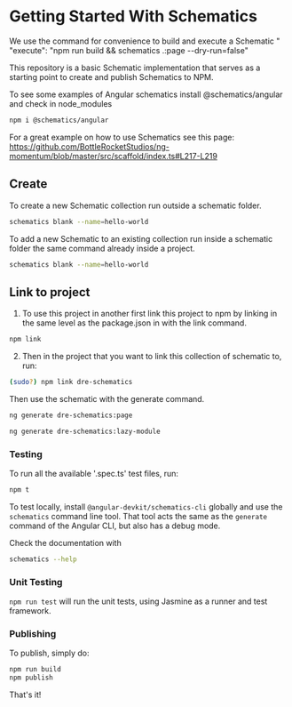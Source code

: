 # Getting Started With Schematics


We use the command for convenience to build and execute a Schematic "    "execute": "npm run build && schematics .:page --dry-run=false"


This repository is a basic Schematic implementation that serves as a starting point to create and publish Schematics to NPM.


To see some examples of Angular schematics install @schematics/angular and check in node_modules
```bash
npm i @schematics/angular
```


For a great example on how to use Schematics see this page: https://github.com/BottleRocketStudios/ng-momentum/blob/master/src/scaffold/index.ts#L217-L219 

## Create
To create a new Schematic collection run outside a schematic folder.
```bash
schematics blank --name=hello-world
```

To add a new Schematic to an existing collection run inside a schematic folder the same command already inside a project.
```bash
schematics blank --name=hello-world
```

## Link to project
1. To use this project in another first link this project to npm by linking in the same level as the package.json in with the link command.
```bash
npm link
```

2. Then in the project that you want to link this collection of schematic to, run:
```bash
(sudo?) npm link dre-schematics
```

Then use the schematic with the generate command.
```bash
ng generate dre-schematics:page 
```
```bash
ng generate dre-schematics:lazy-module 
```


### Testing

To run all the available '.spec.ts' test files, run:
```bash
npm t
```

To test locally, install `@angular-devkit/schematics-cli` globally and use the `schematics` command line tool. That tool acts the same as the `generate` command of the Angular CLI, but also has a debug mode.

Check the documentation with
```bash
schematics --help
```

### Unit Testing

`npm run test` will run the unit tests, using Jasmine as a runner and test framework.

### Publishing

To publish, simply do:

```bash
npm run build
npm publish
```

That's it!
 